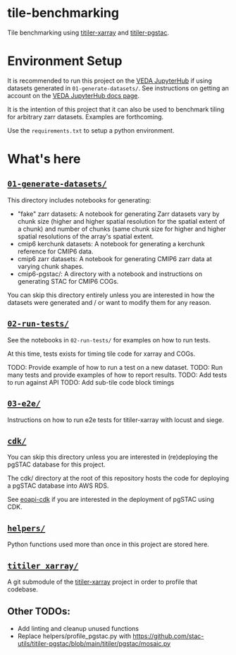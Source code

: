 # tile-benchmarking

Tile benchmarking using [titiler-xarray](https://github.com/developmentseed/titiler-xarray) and [titiler-pgstac](https://github.com/stac-utils/titiler-pgstac).

# Environment Setup

It is recommended to run this project on the [VEDA JupyterHub](https://nasa-veda.2i2c.cloud/) if using datasets generated in `01-generate-datasets/`. See instructions on getting an account on the [VEDA JupyterHub docs page](https://nasa-impact.github.io/veda-docs/services/jupyterhub.html).

It is the intention of this project that it can also be used to benchmark tiling for arbitrary zarr datasets. Examples are forthcoming.

Use the `requirements.txt` to setup a python environment.

# What's here

## [`01-generate-datasets/`](01-generate-datasets/)

This directory includes notebooks for generating:

* "fake" zarr datasets: A notebook for generating Zarr datasets vary by chunk size (higher and higher spatial resolution for the spatial extent of a chunk) and number of chunks (same chunk size for higher and higher spatial resolutions of the array's spatial extent.
* cmip6 kerchunk datasets: A notebook for generating a kerchunk reference for CMIP6 data.
* cmip6 zarr datasets: A notebook for generating CMIP6 zarr data at varying chunk shapes.
* cmip6-pgstac/: A directory with a notebook and instructions on generating STAC for CMIP6 COGs.

You can skip this directory entirely unless you are interested in how the datasets were generated and / or want to modify them for any reason.

## [`02-run-tests/`](02-run-tests/)

See the notebooks in `02-run-tests/` for examples on how to run tests.

At this time, tests exists for timing tile code for xarray and COGs.

TODO: Provide example of how to run a test on a new dataset.
TODO: Run many tests and provide examples of how to report results.
TODO: Add tests to run against API
TODO: Add sub-tile code block timings

## [`03-e2e/`](03-e2e)

Instructions on how to run e2e tests for titiler-xarray with locust and siege.

## [`cdk/`](cdk/)

You can skip this directory unless you are interested in (re)deploying the pgSTAC database for this project.

The cdk/ directory at the root of this repository hosts the code for deploying a pgSTAC database into AWS RDS.

See [eoapi-cdk](https://github.com/developmentseed/eoapi-cdk) if you are interested in the deployment of pgSTAC using CDK.

## [`helpers/`](helpers)

Python functions used more than once in this project are stored here.

## [`titiler_xarray/`](titiler_xarray/)

A git submodule of the [titiler-xarray](https://github.com/developmentseed/titiler-xarray) project in order to profile that codebase.

## Other TODOs:

* Add linting and cleanup unused functions
* Replace helpers/profile_pgstac.py with https://github.com/stac-utils/titiler-pgstac/blob/main/titiler/pgstac/mosaic.py